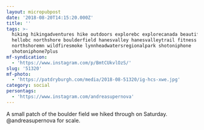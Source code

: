 ```yaml
---
layout: micropubpost
date: '2018-08-20T14:15:20.000Z'
title: ''
tags: >-
  hiking hikingadventures hike outdoors explorebc explorecanada beautifulbc
  hellobc northshore boulderfield hanesvalley hanesvalleytrail fitness health
  northshoremn wildfiresmoke lynnheadwatersregionalpark shotoniphone
  shotoniphone7plus
mf-syndication:
  - 'https://www.instagram.com/p/BmtCUkvlOzS/'
slug: '51320'
mf-photo:
  - 'https://patdryburgh.com/media/2018-08-51320/ig-hcs-xwe.jpg'
category: social
persontags:
  - 'https://www.instagram.com/andreasupernova'
---
```

A small patch of the boulder field we hiked through on Saturday. @andreasupernova for scale.
